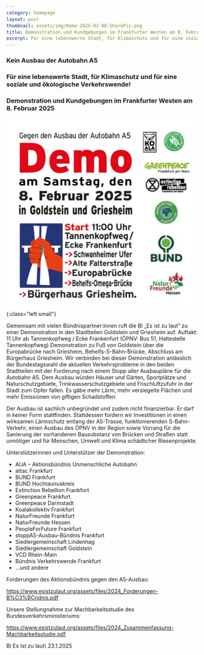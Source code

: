 ```yaml
---
category: homepage
layout: post
thumbnail: assets/img/Demo-2025-02-08-SharePic.png
title: Demonstration und Kundgebungen im Frankfurter Westen am 8. Februar 2025
excerpt: Für eine lebenswerte Stadt, für Klimaschutz und für eine soziale und ökologische Verkehrswende!
---
```

### Kein Ausbau der Autobahn A5
### Für eine lebenswerte Stadt, für Klimaschutz und für eine soziale und ökologische Verkehrswende!
### Demonstration und Kundgebungen im Frankfurter Westen am 8. Februar 2025

![Baustelle](/assets/img/Demo-2025-02-08-SharePic.png){:class="left small"}

Gemeinsam mit vielen Bündnispartner:innen ruft die BI „Es ist zu laut“ zu einer Demonstration in den Stadtteilen Goldstein und Griesheim auf.
Auftakt: 11 Uhr ab Tannenkopfweg / Ecke Frankenfurt (ÖPNV: Bus 51, Haltestelle Tannenkopfweg)
Demonstration zu Fuß von Goldstein über die Europabrücke nach Griesheim, Behelfs-S-Bahn-Brücke, Abschluss am Bürgerhaus Griesheim.
Wir verbinden bei dieser Demonstration anlässlich der Bundestagswahl die aktuellen Verkehrsprobleme in den beiden Stadtteilen mit der Forderung nach einem Stopp aller Ausbaupläne für die Autobahn A5. Dem Ausbau würden Häuser und Gärten, Sportplätze und Naturschutzgebiete, Trinkwasserschutzgebiete und Frischluftzufuhr in der Stadt zum Opfer fallen.
Es gäbe mehr Lärm, mehr versiegelte Flächen und mehr Emissionen von giftigen Schadstoffen.  

Der Ausbau ist sachlich unbegründet und zudem nicht finanzierbar.
Er darf in keiner Form stattfinden. Stattdessen fordern wir Investitionen in einen wirksamen Lärmschutz entlang der A5-Trasse, funktionierenden S-Bahn-Verkehr, einen Ausbau des ÖPNV in der Region sowie Vorrang für die Sanierung der vorhandenen Bausubstanz von Brücken und Straßen statt unnötiger und für Menschen, Umwelt und Klima schädlicher Riesenprojekte.

Unterstützerinnen und Unterstützer der Demonstration:
- AUA – Aktionsbündnis Unmenschliche Autobahn
- attac Frankfurt
- BUND Frankfurt
- BUND Hochtaunuskreis
- Extinction Rebellion Frankfurt
- Greenpeace Frankfurt
- Greenpeace Darmstadt
- Koalakollektiv Frankfurt
- NaturFreunde Frankfurt
- NaturFreunde Hessen
- PeopleForFuture Frankfurt
- stoppA5-Ausbau-Bündnis Frankfurt
- Siedlergemeinschaft Lindenhag
- Siedlergemeinschaft Goldstein
- VCD Rhein-Main
- Bündnis Verkehrswende Frankfurt
- ...und andere

Forderungen des Aktionsbündnis gegen den A5-Ausbau:

<https://www.esistzulaut.org/assets/files/2024_Forderungen-B%C3%BCndnis.pdf>

Unsere Stellungnahme zur Machbarkeitsstudie des Bundesverkehrsministeriums:

<https://www.esistzulaut.org/assets/files/2024_Zusammenfassung-Machbarkeitsstudie.pdf>


BI Es Ist zu laut\ 
23.1.2025
